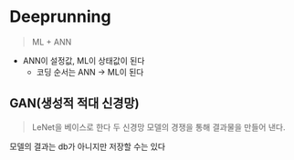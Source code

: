 # Deeprunning
> ML + ANN
- ANN이 설정값, ML이 상태값이 된다
  - 코딩 순서는 ANN → ML이 된다

## GAN(생성적 적대 신경망)
> LeNet을 베이스로 한다
> 두 신경망 모델의 경쟁을 통해 결과물을 만들어 낸다.

모델의 결과는 db가 아니지만 저장할 수는 있다